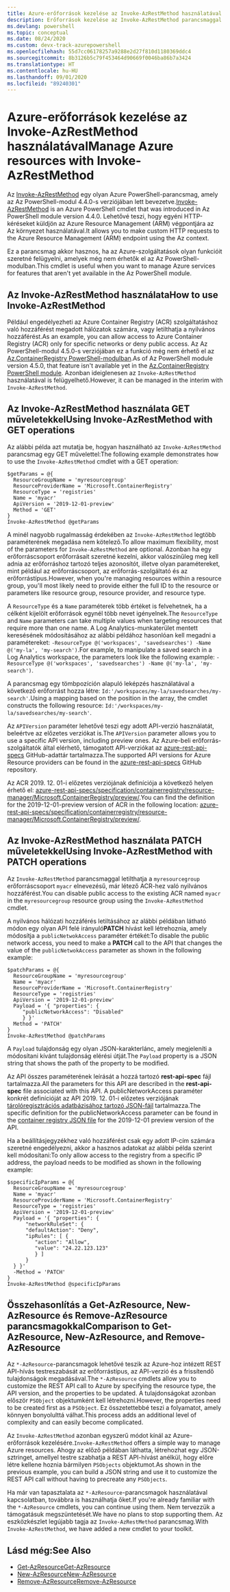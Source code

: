 ```yaml
---
title: Azure-erőforrások kezelése az Invoke-AzRestMethod használatával
description: Erőforrások kezelése az Invoke-AzRestMethod parancsmaggal az Azure PowerShellben.
ms.devlang: powershell
ms.topic: conceptual
ms.date: 08/24/2020
ms.custom: devx-track-azurepowershell
ms.openlocfilehash: 55d7cc06178257a9288e2d27f810d1180369ddc4
ms.sourcegitcommit: 8b3126b5c79f453464d90669f0046ba86b7a3424
ms.translationtype: HT
ms.contentlocale: hu-HU
ms.lasthandoff: 09/01/2020
ms.locfileid: "89240301"
---
```

# <a name="manage-azure-resources-with-invoke-azrestmethod"></a><span data-ttu-id="c9379-103">Azure-erőforrások kezelése az Invoke-AzRestMethod használatával</span><span class="sxs-lookup"><span data-stu-id="c9379-103">Manage Azure resources with Invoke-AzRestMethod</span></span>

<span data-ttu-id="c9379-104">Az [Invoke-AzRestMethod](/powershell/module/az.accounts/invoke-azrestmethod) egy olyan Azure PowerShell-parancsmag, amely az Az PowerShell-modul 4.4.0-s verziójában lett bevezetve.</span><span class="sxs-lookup"><span data-stu-id="c9379-104">[Invoke-AzRestMethod](/powershell/module/az.accounts/invoke-azrestmethod) is an Azure PowerShell cmdlet that was introduced in Az PowerShell module version 4.4.0.</span></span> <span data-ttu-id="c9379-105">Lehetővé teszi, hogy egyéni HTTP-kéréseket küldjön az Azure Resource Management (ARM) végpontjára az Az környezet használatával.</span><span class="sxs-lookup"><span data-stu-id="c9379-105">It allows you to make custom HTTP requests to the Azure Resource Management (ARM) endpoint using the Az context.</span></span>

<span data-ttu-id="c9379-106">Ez a parancsmag akkor hasznos, ha az Azure-szolgáltatások olyan funkcióit szeretné felügyelni, amelyek még nem érhetők el az Az PowerShell-modulban.</span><span class="sxs-lookup"><span data-stu-id="c9379-106">This cmdlet is useful when you want to manage Azure services for features that aren't yet available in the Az PowerShell module.</span></span>

## <a name="how-to-use-invoke-azrestmethod"></a><span data-ttu-id="c9379-107">Az Invoke-AzRestMethod használata</span><span class="sxs-lookup"><span data-stu-id="c9379-107">How to use Invoke-AzRestMethod</span></span>

<span data-ttu-id="c9379-108">Például engedélyezheti az Azure Container Registry (ACR) szolgáltatáshoz való hozzáférést megadott hálózatok számára, vagy letilthatja a nyilvános hozzáférést.</span><span class="sxs-lookup"><span data-stu-id="c9379-108">As an example, you can allow access to Azure Container Registry (ACR) only for specific networks or deny public access.</span></span> <span data-ttu-id="c9379-109">Az Az PowerShell-modul 4.5.0-s verziójában ez a funkció még nem érhető el az [Az.ContainerRegistry PowerShell-modulban](/powershell/module/Az.ContainerRegistry/).</span><span class="sxs-lookup"><span data-stu-id="c9379-109">As of Az PowerShell module version 4.5.0, that feature isn't available yet in the [Az.ContainerRegistry PowerShell module](/powershell/module/Az.ContainerRegistry/).</span></span> <span data-ttu-id="c9379-110">Azonban ideiglenesen az `Invoke-AzRestMethod` használatával is felügyelhető.</span><span class="sxs-lookup"><span data-stu-id="c9379-110">However, it can be managed in the interim with `Invoke-AzRestMethod`.</span></span>

## <a name="using-invoke-azrestmethod-with-get-operations"></a><span data-ttu-id="c9379-111">Az Invoke-AzRestMethod használata GET műveletekkel</span><span class="sxs-lookup"><span data-stu-id="c9379-111">Using Invoke-AzRestMethod with GET operations</span></span>

<span data-ttu-id="c9379-112">Az alábbi példa azt mutatja be, hogyan használható az `Invoke-AzRestMethod` parancsmag egy GET művelettel:</span><span class="sxs-lookup"><span data-stu-id="c9379-112">The following example demonstrates how to use the `Invoke-AzRestMethod` cmdlet with a GET operation:</span></span>

```azurepowershell-interactive
$getParams = @{
  ResourceGroupName = 'myresourcegroup'
  ResourceProviderName = 'Microsoft.ContainerRegistry'
  ResourceType = 'registries'
  Name = 'myacr'
  ApiVersion = '2019-12-01-preview'
  Method = 'GET'
}
Invoke-AzRestMethod @getParams
```

<span data-ttu-id="c9379-113">A minél nagyobb rugalmasság érdekében az `Invoke-AzRestMethod` legtöbb paraméterének megadása nem kötelező.</span><span class="sxs-lookup"><span data-stu-id="c9379-113">To allow maximum flexibility, most of the parameters for `Invoke-AzRestMethod` are optional.</span></span>
<span data-ttu-id="c9379-114">Azonban ha egy erőforráscsoport erőforrásait szeretné kezelni, akkor valószínűleg meg kell adnia az erőforráshoz tartozó teljes azonosítót, illetve olyan paramétereket, mint például az erőforráscsoport, az erőforrás-szolgáltató és az erőforrástípus.</span><span class="sxs-lookup"><span data-stu-id="c9379-114">However, when you're managing resources within a resource group, you'll most likely need to provide either the full ID to the resource or parameters like resource group, resource provider, and resource type.</span></span>

<span data-ttu-id="c9379-115">A `ResourceType` és a `Name` paraméterek több értéket is felvehetnek, ha a célként kijelölt erőforrások egynél több nevet igényelnek.</span><span class="sxs-lookup"><span data-stu-id="c9379-115">The `ResourceType` and `Name` parameters can take multiple values when targeting resources that require more than one name.</span></span> <span data-ttu-id="c9379-116">A Log Analytics-munkaterület mentett keresésének módosításához az alábbi példához hasonlóan kell megadni a paramétereket: `-ResourceType @('workspaces', 'savedsearches') -Name @('my-la', 'my-search')`.</span><span class="sxs-lookup"><span data-stu-id="c9379-116">For example, to manipulate a saved search in a Log Analytics workspace, the parameters look like the following example: `-ResourceType @('workspaces', 'savedsearches') -Name @('my-la', 'my-search')`.</span></span>

<span data-ttu-id="c9379-117">A parancsmag egy tömbpozíción alapuló leképzés használatával a következő erőforrást hozza létre: `Id:'/workspaces/my-la/savedsearches/my-search'`.</span><span class="sxs-lookup"><span data-stu-id="c9379-117">Using a mapping based on the position in the array, the cmdlet constructs the following resource: `Id:'/workspaces/my-la/savedsearches/my-search'`.</span></span>

<span data-ttu-id="c9379-118">Az `APIVersion` paraméter lehetővé teszi egy adott API-verzió használatát, beleértve az előzetes verziókat is.</span><span class="sxs-lookup"><span data-stu-id="c9379-118">The `APIVersion` parameter allows you to use a specific API version, including preview ones.</span></span> <span data-ttu-id="c9379-119">Az Azure-beli erőforrás-szolgáltatók által elérhető, támogatott API-verziókat az [azure-rest-api-specs](https://github.com/Azure/azure-rest-api-specs) GitHub-adattár tartalmazza.</span><span class="sxs-lookup"><span data-stu-id="c9379-119">The supported API versions for Azure Resource providers can be found in the [azure-rest-api-specs](https://github.com/Azure/azure-rest-api-specs) GitHub repository.</span></span>

<span data-ttu-id="c9379-120">Az ACR 2019. 12. 01-i előzetes verziójának definíciója a következő helyen érhető el: [azure-rest-api-specs/specification/containerregistry/resource-manager/Microsoft.ContainerRegistry/preview/](https://github.com/Azure/azure-rest-api-specs/tree/master/specification/containerregistry/resource-manager/Microsoft.ContainerRegistry/preview).</span><span class="sxs-lookup"><span data-stu-id="c9379-120">You can find the definition for the 2019-12-01-preview version of ACR in the following location: [azure-rest-api-specs/specification/containerregistry/resource-manager/Microsoft.ContainerRegistry/preview/](https://github.com/Azure/azure-rest-api-specs/tree/master/specification/containerregistry/resource-manager/Microsoft.ContainerRegistry/preview).</span></span>

## <a name="using-invoke-azrestmethod-with-patch-operations"></a><span data-ttu-id="c9379-121">Az Invoke-AzRestMethod használata PATCH műveletekkel</span><span class="sxs-lookup"><span data-stu-id="c9379-121">Using Invoke-AzRestMethod with PATCH operations</span></span>

<span data-ttu-id="c9379-122">Az `Invoke-AzRestMethod` parancsmaggal letilthatja a `myresourcegroup` erőforráscsoport `myacr` elnevezésű, már létező ACR-hez való nyilvános hozzáférést.</span><span class="sxs-lookup"><span data-stu-id="c9379-122">You can disable public access to the existing ACR named `myacr` in the `myresourcegroup` resource group using the `Invoke-AzRestMethod` cmdlet.</span></span>

<span data-ttu-id="c9379-123">A nyilvános hálózati hozzáférés letiltásához az alábbi példában látható módon egy olyan API felé irányuló**PATCH** hívást kell létrehoznia, amely módosítja a `publicNetwokAccess` paraméter értékét:</span><span class="sxs-lookup"><span data-stu-id="c9379-123">To disable the public network access, you need to make a **PATCH** call to the API that changes the value of the `publicNetwokAccess` parameter as shown in the following example:</span></span>

```azurepowershell-interactive
$patchParams = @{
  ResourceGroupName = 'myresourcegroup'
  Name = 'myacr'
  ResourceProviderName = 'Microsoft.ContainerRegistry'
  ResourceType = 'registries'
  ApiVersion = '2019-12-01-preview'
  Payload = '{ "properties": {
     "publicNetworkAccess": "Disabled"
     } }'
  Method = 'PATCH'
}
Invoke-AzRestMethod @patchParams
```

<span data-ttu-id="c9379-124">A `Payload` tulajdonság egy olyan JSON-karakterlánc, amely megjeleníti a módosítani kívánt tulajdonság elérési útját.</span><span class="sxs-lookup"><span data-stu-id="c9379-124">The `Payload` property is a JSON string that shows the path of the property to be modified.</span></span>

<span data-ttu-id="c9379-125">Az API összes paraméterének leírását a hozzá tartozó **rest-api-spec** fájl tartalmazza.</span><span class="sxs-lookup"><span data-stu-id="c9379-125">All the parameters for this API are described in the **rest-api-spec** file associated with this API.</span></span>
<span data-ttu-id="c9379-126">A publicNetworkAccess paraméter konkrét definícióját az API 2019. 12. 01-i előzetes verziójának [tárolóregisztrációs adatbázisához tartozó JSON-fájl](https://github.com/Azure/azure-rest-api-specs/blob/2a9da9a79d0a7b74089567ec4f0289f3e0f31bec/specification/containerregistry/resource-manager/Microsoft.ContainerRegistry/preview/2019-12-01-preview/containerregistry.json) tartalmazza.</span><span class="sxs-lookup"><span data-stu-id="c9379-126">The specific definition for the publicNetworkAccess parameter can be found in the [container registry JSON file](https://github.com/Azure/azure-rest-api-specs/blob/2a9da9a79d0a7b74089567ec4f0289f3e0f31bec/specification/containerregistry/resource-manager/Microsoft.ContainerRegistry/preview/2019-12-01-preview/containerregistry.json) for the 2019-12-01 preview version of the API.</span></span>

<span data-ttu-id="c9379-127">Ha a beállításjegyzékhez való hozzáférést csak egy adott IP-cím számára szeretné engedélyezni, akkor a hasznos adatokat az alábbi példa szerint kell módosítani:</span><span class="sxs-lookup"><span data-stu-id="c9379-127">To only allow access to the registry from a specific IP address, the payload needs to be modified as shown in the following example:</span></span>

```azurepowershell-interactive
$specificIpParams = @{
  ResourceGroupName = 'myresourcegroup'
  Name = 'myacr'
  ResourceProviderName = 'Microsoft.ContainerRegistry'
  ResourceType = 'registries'
  ApiVersion = '2019-12-01-preview'
  Payload = '{ "properties": {
      "networkRuleSet": {
      "defaultAction": "Deny",
      "ipRules": [ {
         "action": "Allow",
         "value": "24.22.123.123"
         } ]
      }
  } }'
  -Method = 'PATCH'
}
Invoke-AzRestMethod @specificIpParams
```

## <a name="comparison-to-get-azresource-new-azresource-and-remove-azresource"></a><span data-ttu-id="c9379-128">Összehasonlítás a Get-AzResource, New-AzResource és Remove-AzResource parancsmagokkal</span><span class="sxs-lookup"><span data-stu-id="c9379-128">Comparison to Get-AzResource, New-AzResource, and Remove-AzResource</span></span>

<span data-ttu-id="c9379-129">Az `*-AzResource`-parancsmagok lehetővé teszik az Azure-hoz intézett REST API-hívás testreszabását az erőforrástípus, az API-verzió és a frissítendő tulajdonságok megadásával.</span><span class="sxs-lookup"><span data-stu-id="c9379-129">The `*-AzResource` cmdlets allow you to customize the REST API call to Azure by specifying the resource type, the API version, and the properties to be updated.</span></span> <span data-ttu-id="c9379-130">A tulajdonságokat azonban először `PSObject` objektumként kell létrehozni.</span><span class="sxs-lookup"><span data-stu-id="c9379-130">However, the properties need to be created first as a `PSObject`.</span></span> <span data-ttu-id="c9379-131">Ez összetettebbé teszi a folyamatot, amely könnyen bonyolulttá válhat.</span><span class="sxs-lookup"><span data-stu-id="c9379-131">This process adds an additional level of complexity and can easily become complicated.</span></span>

<span data-ttu-id="c9379-132">Az `Invoke-AzRestMethod` azonban egyszerű módot kínál az Azure-erőforrások kezelésére.</span><span class="sxs-lookup"><span data-stu-id="c9379-132">`Invoke-AzRestMethod` offers a simple way to manage Azure resources.</span></span> <span data-ttu-id="c9379-133">Ahogy az előző példában láthatta, létrehozhat egy JSON-sztringet, amellyel testre szabhatja a REST API-hívást anélkül, hogy előre létre kellene hoznia bármilyen `PSObjects` objektumot.</span><span class="sxs-lookup"><span data-stu-id="c9379-133">As shown in the previous example, you can build a JSON string and use it to customize the REST API call without having to precreate any `PSObjects`.</span></span>

<span data-ttu-id="c9379-134">Ha már van tapasztalata az `*-AzResource`-parancsmagok használatával kapcsolatban, továbbra is használhatja őket.</span><span class="sxs-lookup"><span data-stu-id="c9379-134">If you're already familiar with the `*-AzResource` cmdlets, you can continue using them.</span></span> <span data-ttu-id="c9379-135">Nem tervezzük a támogatásuk megszüntetését.</span><span class="sxs-lookup"><span data-stu-id="c9379-135">We have no plans to stop supporting them.</span></span> <span data-ttu-id="c9379-136">Az eszközkészlet legújabb tagja az `Invoke-AzRestMethod` parancsmag.</span><span class="sxs-lookup"><span data-stu-id="c9379-136">With `Invoke-AzRestMethod`, we have added a new cmdlet to your toolkit.</span></span>

## <a name="see-also"></a><span data-ttu-id="c9379-137">Lásd még:</span><span class="sxs-lookup"><span data-stu-id="c9379-137">See Also</span></span>

* [<span data-ttu-id="c9379-138">Get-AzResource</span><span class="sxs-lookup"><span data-stu-id="c9379-138">Get-AzResource</span></span>](/powershell/module/az.resources/get-azresource)
* [<span data-ttu-id="c9379-139">New-AzResource</span><span class="sxs-lookup"><span data-stu-id="c9379-139">New-AzResource</span></span>](/powershell/module/az.resources/new-azresource)
* [<span data-ttu-id="c9379-140">Remove-AzResource</span><span class="sxs-lookup"><span data-stu-id="c9379-140">Remove-AzResource</span></span>](/powershell/module/az.resources/remove-azresource)
